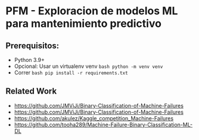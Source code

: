 # PFM - Exploracion de modelos ML para mantenimiento predictivo

## Prerequisitos:
- Python 3.9+
- Opcional: Usar un virtualenv venv ```bash python -m venv venv```
- Correr ```bash pip install -r requirements.txt```



## Related Work
- https://github.com/JMViJi/Binary-Classification-of-Machine-Failures
- https://github.com/JMViJi/Binary-Classification-of-Machine-Failures
- https://github.com/akulez/Kaggle_competition_Machine-Failures
- https://github.com/tooha289/Machine-Failure-Binary-Classification-ML-DL